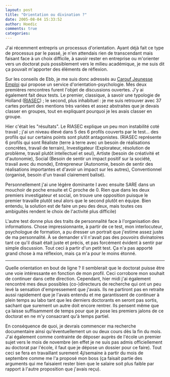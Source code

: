 ```yaml
---
layout: post
title: "Orientation ou divination ?"
date: 2005-08-04 15:33:52
author: Hoedic
comments: true
categories: 
---
```



J'ai récemment entrepris un processus d'orientation. Ayant déjà fait ce type de processus par le passé, je n'en attendais rien de transcendant mais faisant face à un choix difficile, à savoir rester en entreprise ou m'orienter vers un doctorat puis possiblement vers le milieu académique, je me suis dit ça pouvait m'apporter des éléments de réflexion.

Sur les conseils de Ebb, je me suis donc adressés au [Carouf Jeunesse Emploi](http://www.cjemploi.org/) qui propose un service d'orientation-psychologie. Mes deux premières rencontres furent l'objet de discussions ouvertes. J'y ai également fait deux tests. Le premier, classique, à savoir une typologie de Holland ([RIASEC](http://emploiquebec.net/Guide/Exemples/riasec.htm)) ; le second, plus inhabituel : je me suis retrouver avec 37 cartes portant des mentions très variées et assez abstraites que je devais classer en groupes, tout en expliquant pourquoi je les avais classer en groupe.

Hier c'était les "résultats". Le RIASEC explique un peu mon instabilité coté travail ; j'ai un niveau élevé dans 5 des 6 profils couverts par le test... des profils qui sur certains points sont plutôt antagonistes. (RIASEC représente 6 profils qui sont Réaliste (terre à terre avec un besoin de réalisations concrètes, travail de terrain), Investigateur (Explorateur, résolution de problème, travail plutôt intellectuel et seul), Artiste (besoin de créativité et d'autonomie), Social (Besoin de sentir un impact positif sur la société, travail avec du monde), Entrepreneur (Autonomie, besoin de sentir des réalisations importantes et d'avoir un impact sur les autres), Conventionnel (organisé, besoin d'un travail clairement balisé).

Personnellement j'ai une légère dominante I avec ensuite SARE dans un mouchoir de poche ensuite et C proche de 0. Rien que dans les deux premiers investigateur et social, on trouve une opposition puisque le premier travaille plutôt seul alors que le second plutôt en équipe. Bien entendu, la solution est de faire un peu des deux, mais toutes ces ambiguités rendent le choix de l'activité plus difficile)

L'autre test donne plus des traits de personnalité face à l'organisation des informations. Chose impressionnante, à partir de ce test, mon interlocuteur, psychologue de formation, a pu dresser un portrait que j'estime assez juste de ma personnalité. À se demander s'il n'avait pas des pouvoirs divinatoires tant ce qu'il disait était juste et précis, et pas forcément évident à sentir par simple discussion. Tout ceci à partir d'un petit test. Ça n'a pas apporté grand chose à ma réflexion, mais ça m'a pour le moins étonné.

***

Quelle orientation en bout de ligne ? Il semblerait que le doctorat puisse être une voie intéressante en fonction de mon profil. Ceci corrobore mon souhait de continuer dans cette direction. Cependant, hier midi j'ai également rencontré mes deux possibles (co-)directeurs de recherche qui ont un peu levé la sensation d'empressement que j'avais. Ils ne partiront pas en retraite aussi rapidement que je l'avais entendu et me garantissent de continuer à plein temps au labo tant que les derniers doctorants en seront pas sortis, sachant que surement un autre doit encore rentrer. Ils pensent même que ça laisse suffisamment de temps pour que je pose les premiers jalons de ce doctorat en ne m'y consacrant qu'à temps partiel.

En conséquence de quoi, je devrais commencer ma recherche documentaire ainsi qu'éventuellement un ou deux cours dès la fin du mois. J'ai également comme contrainte de déposer auprès de l'école un premier sujet vers le mois de novembre (en effet je ne suis pas admis officiellement au doctorat par l'école, il faut que je dépose un dossier pour ce faire). Tout ceci se fera en travaillant surement 4j/semaine à partir du mois de septembre comme me l'a proposé mon boss (ça faisait partie des arguments qui me faisaient rester bien que le salaire soit plus faible par rapport à l'autre proposition que j'avais reçu).
